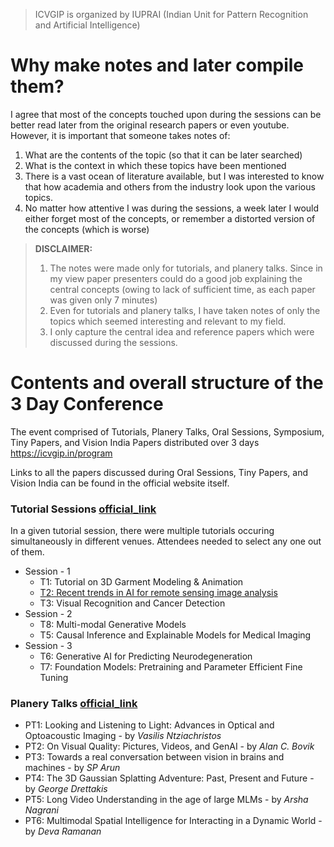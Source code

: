> ICVGIP is organized by IUPRAI (Indian Unit for Pattern Recognition and Artificial Intelligence)

# Why make notes and later compile them?

I agree that most of the concepts touched upon during the sessions can be better read later from the original research papers or even youtube. However, it is important that someone takes notes of:
1. What are the contents of the topic (so that it can be later searched)
2. What is the context in which these topics have been mentioned
3. There is a vast ocean of literature available, but I was interested to know that how academia and others from the industry look upon the various topics.
4. No matter how attentive I was during the sessions, a week later I would either forget most of the concepts, or remember a distorted version of the concepts (which is worse)

> **DISCLAIMER:** 
> 1. The notes were made only for tutorials, and planery talks. Since in my view paper presenters could do a good job explaining the central concepts (owing to lack of sufficient time, as each paper was given only 7 minutes) 
> 2. Even for tutorials and planery talks, I have taken notes of only the topics which seemed interesting and relevant to my field.
> 3. I only capture the central idea and reference papers which were discussed during the sessions. 

# Contents and overall structure of the 3 Day Conference

The event comprised of Tutorials, Planery Talks, Oral Sessions, Symposium, Tiny Papers, and Vision India Papers distributed over 3 days
https://icvgip.in/program

Links to all the papers discussed during Oral Sessions, Tiny Papers, and Vision India can be found in the official website itself.

### Tutorial Sessions [official_link](https://icvgip.in/tutorials)

In a given tutorial session, there were multiple tutorials occuring simultaneously in different venues. Attendees needed to select any one out of them.

- Session - 1
    - T1: Tutorial on 3D Garment Modeling & Animation
    - [T2: Recent trends in AI for remote sensing image analysis](T2.md)
    - T3: Visual Recognition and Cancer Detection
- Session - 2
    - T8: Multi-modal Generative Models
    - T5: Causal Inference and Explainable Models for Medical Imaging
- Session - 3
    - T6: Generative AI for Predicting Neurodegeneration
    - T7: Foundation Models: Pretraining and Parameter Efficient Fine Tuning

### Planery Talks [official_link](https://icvgip.in/plenaryspeakers) 

- PT1: Looking and Listening to Light: Advances in Optical and Optoacoustic Imaging - by *Vasilis Ntziachristos*
- PT2: On Visual Quality: Pictures, Videos, and GenAI - by *Alan C. Bovik*
- PT3: Towards a real conversation between vision in brains and machines - by *SP Arun*
- PT4: The 3D Gaussian Splatting Adventure: Past, Present and Future - by *George Drettakis*
- PT5: Long Video Understanding in the age of large MLMs - by *Arsha Nagrani*
- PT6: Multimodal Spatial Intelligence for Interacting in a Dynamic World - by *Deva Ramanan*

